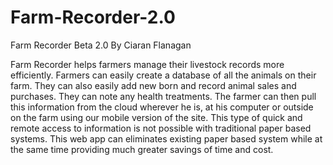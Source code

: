 Farm-Recorder-2.0
=================

Farm Recorder Beta 2.0 By Ciaran Flanagan

Farm Recorder helps farmers manage their livestock records more efficiently.
Farmers can easily create a database of all the animals on their farm. They can also easily add new born and record
animal sales and purchases. They can note any health treatments. The farmer can then pull this information from the 
cloud wherever he is, at his computer or outside on the farm using our mobile version of the site. This type of quick
and remote access to information is not possible with traditional paper based systems. This web app can eliminates
existing paper based system while at the same time providing much greater savings of time and cost. 


